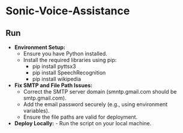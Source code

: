 # Sonic-Voice-Assistance

## Run
  - **Environment Setup:**
       - Ensure you have Python installed.
       - Install the required libraries using pip:
            - pip install pyttsx3
            - pip install SpeechRecognition
            - pip install wikipedia
  - **Fix SMTP and File Path Issues:**
       - Correct the SMTP server domain (smntp.gmail.com should be smtp.gmail.com).
       - Add the email password securely (e.g., using environment variables).
       - Ensure the file paths are valid for deployment.
  - **Deploy Locally:**
        - Run the script on your local machine.
 
    

